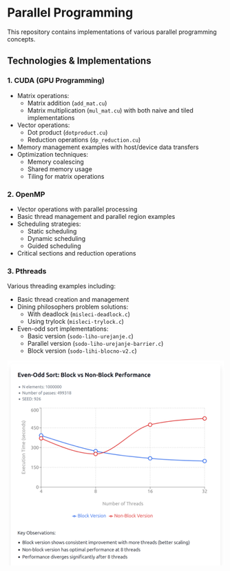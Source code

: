 # Parallel Programming

This repository contains implementations of various parallel programming concepts.

## Technologies & Implementations

### 1. CUDA (GPU Programming)
- Matrix operations:
  - Matrix addition (`add_mat.cu`)
  - Matrix multiplication (`mul_mat.cu`) with both naive and tiled implementations
- Vector operations:
  - Dot product (`dotproduct.cu`)
  - Reduction operations (`dp_reduction.cu`)
- Memory management examples with host/device data transfers
- Optimization techniques:
  - Memory coalescing
  - Shared memory usage
  - Tiling for matrix operations

### 2. OpenMP
- Vector operations with parallel processing
- Basic thread management and parallel region examples
- Scheduling strategies:
  - Static scheduling
  - Dynamic scheduling
  - Guided scheduling
- Critical sections and reduction operations

### 3. Pthreads
Various threading examples including:
- Basic thread creation and management
- Dining philosophers problem solutions:
  - With deadlock (`misleci-deadlock.c`)
  - Using trylock (`misleci-trylock.c`)
- Even-odd sort implementations:
  - Basic version (`sodo-liho-urejanje.c`)
  - Parallel version (`sodo-liho-urejanje-barrier.c`)
  - Block version (`sodo-lihi-blocno-v2.c`)

<img src="resource/Even_odd_sort_performace.png" width="600"/>